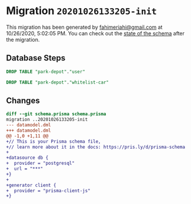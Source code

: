 # Migration `20201026133205-init`

This migration has been generated by fahimeriahi@gmail.com at 10/26/2020, 5:02:05 PM.
You can check out the [state of the schema](./schema.prisma) after the migration.

## Database Steps

```sql
DROP TABLE "park-depot"."user"

DROP TABLE "park-depot"."whitelist-car"
```

## Changes

```diff
diff --git schema.prisma schema.prisma
migration ..20201026133205-init
--- datamodel.dml
+++ datamodel.dml
@@ -1,0 +1,11 @@
+// This is your Prisma schema file,
+// learn more about it in the docs: https://pris.ly/d/prisma-schema
+
+datasource db {
+  provider = "postgresql"
+  url = "***"
+}
+
+generator client {
+  provider = "prisma-client-js"
+}
```



